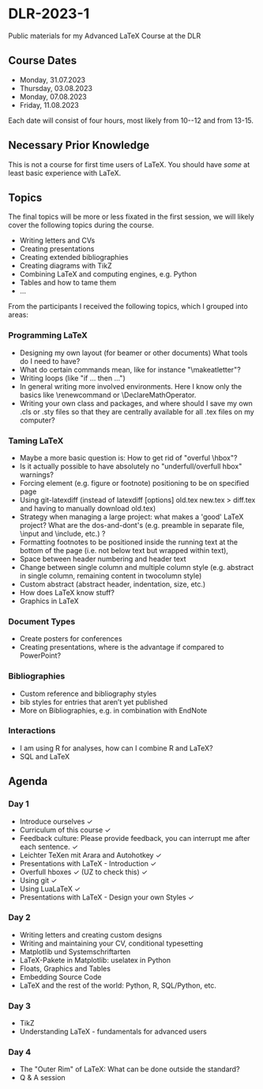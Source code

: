 # DLR-2023-1

Public materials for my Advanced LaTeX Course at the DLR


## Course Dates

* Monday, 31.07.2023
* Thursday, 03.08.2023
* Monday, 07.08.2023
* Friday, 11.08.2023

Each date will consist of four hours, most likely from 10--12 and from 13-15.

## Necessary Prior Knowledge

This is not a course for first time users of LaTeX. You should have *some* 
at least basic experience with LaTeX.

## Topics

The final topics will be more or less fixated in the first session, we will
likely cover the following topics during the course.


* Writing letters and CVs
* Creating presentations
* Creating extended bibliographies
* Creating diagrams with TikZ
* Combining LaTeX and computing engines, e.g. Python
* Tables and how to tame them
* ...

From the participants I received the following topics, which I grouped into areas:

### Programming LaTeX

* Designing my own layout (for beamer or other documents) What tools do I need to have?
* What do certain commands mean, like for instance "\makeatletter"?
* Writing loops (like "if ... then ...")
* In general writing more involved environments. Here I know only the basics like \renewcommand or \DeclareMathOperator.
* Writing your own class and packages, and where should I save my own .cls or .sty files so that they are centrally available for all .tex files on my computer? 

### Taming LaTeX

* Maybe a more basic question is: How to get rid of "overful \hbox"?
* Is it actually possible to have absolutely no "underfull/overfull hbox" warnings? 
* Forcing element (e.g. figure or footnote) positioning to be on specified page
* Using git-latexdiff (instead of latexdiff [options] old.tex new.tex > diff.tex and having to manually download old.tex)
* Strategy when managing a large project: what makes a 'good' LaTeX project? What are the dos-and-dont's (e.g. preamble in separate file, \input and \include, etc.) ?
* Formatting footnotes to be positioned inside the running text at the bottom of the page (i.e. not below text but wrapped within text),
* Space between header numbering and header text
* Change between single column and multiple column style (e.g. abstract in single column, remaining content in twocolumn style)
* Custom abstract (abstract header, indentation, size, etc.) 
* How does LaTeX know stuff?
* Graphics in LaTeX

### Document Types

* Create posters for conferences
* Creating presentations, where is the advantage if compared to PowerPoint?


### Bibliographies

* Custom reference and bibliography styles
* bib styles for entries that aren’t yet published
* More on Bibliographies, e.g. in combination with EndNote

### Interactions 

* I am using R for analyses, how can I combine R and LaTeX?
* SQL and LaTeX



## Agenda

### Day 1

* Introduce ourselves ✓
* Curriculum of this course ✓
* Feedback culture: Please provide feedback, you can interrupt me after each sentence. ✓
* Leichter TeXen mit Arara and Autohotkey ✓
* Presentations with LaTeX - Introduction ✓
* Overfull hboxes ✓ (UZ to check this) ✓
* Using git ✓
* Using LuaLaTeX ✓
* Presentations with LaTeX - Design your own Styles ✓

### Day 2

* Writing letters and creating custom designs 
* Writing and maintaining your CV, conditional typesetting
* Matplotlib und Systemschriftarten
* LaTeX-Pakete in Matplotlib: uselatex in Python
* Floats, Graphics and Tables
* Embedding Source Code
* LaTeX and the rest of the world: Python, R, SQL/Python, etc.
 
 
### Day 3

* TikZ
* Understanding LaTeX - fundamentals for advanced users

### Day 4


* The "Outer Rim" of LaTeX: What can be done outside the standard?
* Q & A session
